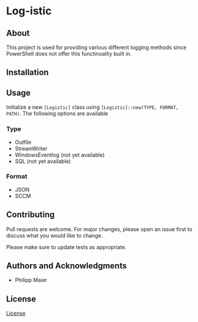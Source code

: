 # Log-istic

## About

This project is used for providing various different logging methods since PowerShell does not offer this functinoality built in.

## Installation

## Usage

Initialize a new `[Logistic]` class using `[Logistic]::new(TYPE, FORMAT, PATH)`. The following options are available

### Type

- Outfile
- StreamWriter
- WindowsEventlog (not yet available)
- SQL (not yet available)

### Format

- JSON
- SCCM

## Contributing

Pull requests are welcome. For major changes, please open an issue first to discuss what you would like to change.

Please make sure to update tests as appropriate.

## Authors and Acknowledgments

- Philipp Maier

## License

[License](LICENSE)
